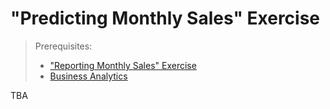 # "Predicting Monthly Sales" Exercise

> Prerequisites:
>   + ["Reporting Monthly Sales" Exercise](/exercises/reporting-monthly-sales/README.md)
>   + [Business Analytics](/units/unit-4b.md)

TBA

